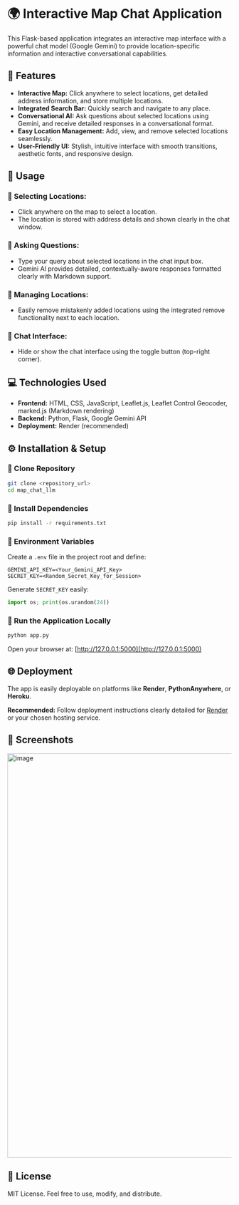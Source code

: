 # 🌍 Interactive Map Chat Application

This Flask-based application integrates an interactive map interface with a powerful chat model (Google Gemini) to provide location-specific information and interactive conversational capabilities.

## 🚀 Features

* **Interactive Map:** Click anywhere to select locations, get detailed address information, and store multiple locations.
* **Integrated Search Bar:** Quickly search and navigate to any place.
* **Conversational AI:** Ask questions about selected locations using Gemini, and receive detailed responses in a conversational format.
* **Easy Location Management:** Add, view, and remove selected locations seamlessly.
* **User-Friendly UI:** Stylish, intuitive interface with smooth transitions, aesthetic fonts, and responsive design.

## 🎯 Usage

### 📌 Selecting Locations:

* Click anywhere on the map to select a location.
* The location is stored with address details and shown clearly in the chat window.

### 📌 Asking Questions:

* Type your query about selected locations in the chat input box.
* Gemini AI provides detailed, contextually-aware responses formatted clearly with Markdown support.

### 📌 Managing Locations:

* Easily remove mistakenly added locations using the integrated remove functionality next to each location.

### 📌 Chat Interface:

* Hide or show the chat interface using the toggle button (top-right corner).

## 💻 Technologies Used

* **Frontend:** HTML, CSS, JavaScript, Leaflet.js, Leaflet Control Geocoder, marked.js (Markdown rendering)
* **Backend:** Python, Flask, Google Gemini API
* **Deployment:** Render (recommended)

## ⚙️ Installation & Setup

### 📌 Clone Repository

```bash
git clone <repository_url>
cd map_chat_llm
```

### 📌 Install Dependencies

```bash
pip install -r requirements.txt
```

### 📌 Environment Variables

Create a `.env` file in the project root and define:

```env
GEMINI_API_KEY=<Your_Gemini_API_Key>
SECRET_KEY=<Random_Secret_Key_for_Session>
```

Generate `SECRET_KEY` easily:

```python
import os; print(os.urandom(24))
```

### 📌 Run the Application Locally

```bash
python app.py
```

Open your browser at: [http://127.0.0.1:5000](http://127.0.0.1:5000)

## 🌐 Deployment

The app is easily deployable on platforms like **Render**, **PythonAnywhere**, or **Heroku**.

**Recommended:** Follow deployment instructions clearly detailed for [Render](https://render.com/) or your chosen hosting service.

## 📸 Screenshots

<img width="1919" height="908" alt="image" src="https://github.com/user-attachments/assets/a7710a8e-3d1d-4cc8-9512-eb65cca6ff53" />


## 📝 License

MIT License. Feel free to use, modify, and distribute.
